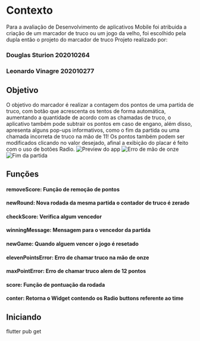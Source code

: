 # Contexto

Para a avaliação de Desenvolvimento de aplicativos Mobile foi atribuida a criação de um marcador de truco ou um jogo da velho, foi escolhido pela dupla então o projeto do marcador de truco
Projeto realizado por:
### Douglas Sturion 202010264
### Leonardo Vinagre 202010277

## Objetivo

O objetivo do marcador é realizar a contagem dos pontos de uma partida de truco, com botão que acrescenta os tentos de forma automática, aumentando a quantidade de acordo com as chamadas de truco, o aplicativo também pode subtrair os pontos em caso de engano, além disso, apresenta alguns pop-ups informativos, como o fim da partida ou uma chamada incorreta de truco na mão de 11!
Os pontos também podem ser modificados clicando no valor desejado, afinal a exibição do placar é feito com o uso de botões Radio.
![Preview do app](https://user-images.githubusercontent.com/66652899/191983715-4a31fc9e-a394-48e2-a46f-ffc038fbb0c3.png)
![Erro de mão de onze](https://user-images.githubusercontent.com/66652899/191984181-6a87bd86-f60d-4e67-910a-c3c4766127cb.png)
![Fim da partida](https://user-images.githubusercontent.com/66652899/191984234-b123b2a3-8932-42a0-977f-05f243411df7.png)


## Funções

#### removeScore: Função de remoção de pontos
#### newRound: Nova rodada da mesma partida o contador de truco é zerado
#### checkScore: Verifica algum vencedor
#### winningMessage: Mensagem para o vencedor da partida
#### newGame: Quando alguem vencer o jogo é resetado
#### elevenPointsError: Erro de chamar truco na mão de onze
#### maxPointError: Erro de chamar truco alem de 12 pontos
#### score: Função de pontuação da rodada
#### conter: Retorna o Widget contendo os Radio buttons referente ao time

## Iniciando
flutter pub get


